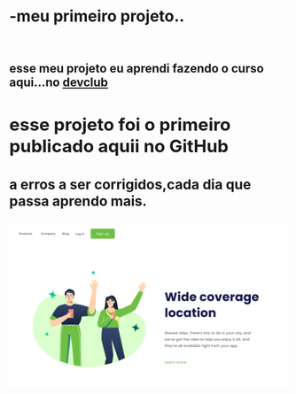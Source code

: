 <h1>-meu primeiro projeto..</h1>
<br>
<h2> esse meu projeto eu aprendi  fazendo o curso aqui...no <a href="https://rodolfomori.com.br/devclub">devclub<a/><h2/>

<p> esse projeto foi o primeiro publicado aquii no GitHub</p>
<h3>a erros a ser corrigidos,cada dia que passa aprendo mais. </h3>
<img src="assets/13. (Positive) Congratulation You get 40 point for your ride-1.svg"/>

